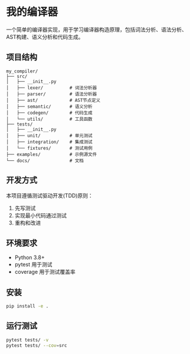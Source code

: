 # 我的编译器

一个简单的编译器实现，用于学习编译器构造原理，包括词法分析、语法分析、AST构建、语义分析和代码生成。

## 项目结构

```
my_compiler/
├── src/
│   ├── __init__.py
│   ├── lexer/          # 词法分析器
│   ├── parser/         # 语法分析器  
│   ├── ast/            # AST节点定义
│   ├── semantic/       # 语义分析
│   ├── codegen/        # 代码生成
│   └── utils/          # 工具函数
├── tests/
│   ├── __init__.py
│   ├── unit/           # 单元测试
│   ├── integration/    # 集成测试
│   └── fixtures/       # 测试用例
├── examples/           # 示例源文件
└── docs/               # 文档
```

## 开发方式

本项目遵循测试驱动开发(TDD)原则：

1. 先写测试
2. 实现最小代码通过测试
3. 重构和改进

## 环境要求

- Python 3.8+
- pytest 用于测试
- coverage 用于测试覆盖率

## 安装

```bash
pip install -e .
```

## 运行测试

```bash
pytest tests/ -v
pytest tests/ --cov=src
```